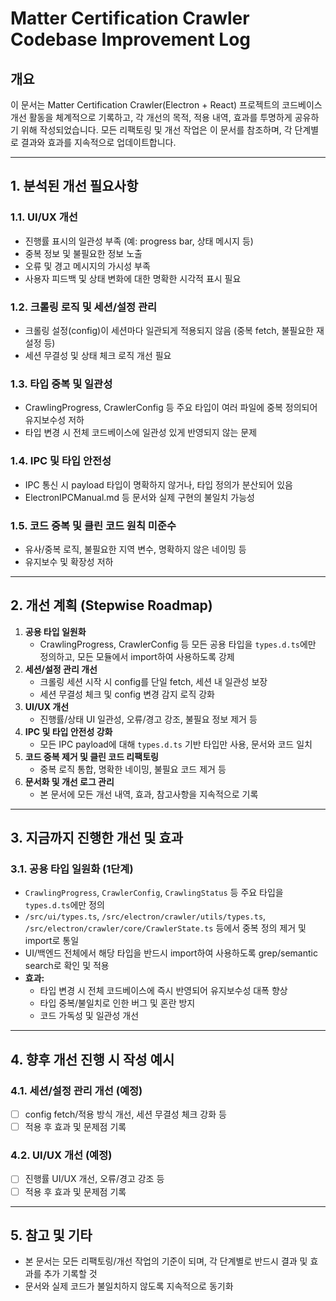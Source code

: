 # Matter Certification Crawler Codebase Improvement Log

## 개요
이 문서는 Matter Certification Crawler(Electron + React) 프로젝트의 코드베이스 개선 활동을 체계적으로 기록하고, 각 개선의 목적, 적용 내역, 효과를 투명하게 공유하기 위해 작성되었습니다. 모든 리팩토링 및 개선 작업은 이 문서를 참조하며, 각 단계별로 결과와 효과를 지속적으로 업데이트합니다.

---

## 1. 분석된 개선 필요사항

### 1.1. UI/UX 개선
- 진행률 표시의 일관성 부족 (예: progress bar, 상태 메시지 등)
- 중복 정보 및 불필요한 정보 노출
- 오류 및 경고 메시지의 가시성 부족
- 사용자 피드백 및 상태 변화에 대한 명확한 시각적 표시 필요

### 1.2. 크롤링 로직 및 세션/설정 관리
- 크롤링 설정(config)이 세션마다 일관되게 적용되지 않음 (중복 fetch, 불필요한 재설정 등)
- 세션 무결성 및 상태 체크 로직 개선 필요

### 1.3. 타입 중복 및 일관성
- CrawlingProgress, CrawlerConfig 등 주요 타입이 여러 파일에 중복 정의되어 유지보수성 저하
- 타입 변경 시 전체 코드베이스에 일관성 있게 반영되지 않는 문제

### 1.4. IPC 및 타입 안전성
- IPC 통신 시 payload 타입이 명확하지 않거나, 타입 정의가 분산되어 있음
- ElectronIPCManual.md 등 문서와 실제 구현의 불일치 가능성

### 1.5. 코드 중복 및 클린 코드 원칙 미준수
- 유사/중복 로직, 불필요한 지역 변수, 명확하지 않은 네이밍 등
- 유지보수 및 확장성 저하

---

## 2. 개선 계획 (Stepwise Roadmap)

1. **공용 타입 일원화**
   - CrawlingProgress, CrawlerConfig 등 모든 공용 타입을 `types.d.ts`에만 정의하고, 모든 모듈에서 import하여 사용하도록 강제
2. **세션/설정 관리 개선**
   - 크롤링 세션 시작 시 config를 단일 fetch, 세션 내 일관성 보장
   - 세션 무결성 체크 및 config 변경 감지 로직 강화
3. **UI/UX 개선**
   - 진행률/상태 UI 일관성, 오류/경고 강조, 불필요 정보 제거 등
4. **IPC 및 타입 안전성 강화**
   - 모든 IPC payload에 대해 `types.d.ts` 기반 타입만 사용, 문서와 코드 일치
5. **코드 중복 제거 및 클린 코드 리팩토링**
   - 중복 로직 통합, 명확한 네이밍, 불필요 코드 제거 등
6. **문서화 및 개선 로그 관리**
   - 본 문서에 모든 개선 내역, 효과, 참고사항을 지속적으로 기록

---

## 3. 지금까지 진행한 개선 및 효과

### 3.1. 공용 타입 일원화 (1단계)
- `CrawlingProgress`, `CrawlerConfig`, `CrawlingStatus` 등 주요 타입을 `types.d.ts`에만 정의
- `/src/ui/types.ts`, `/src/electron/crawler/utils/types.ts`, `/src/electron/crawler/core/CrawlerState.ts` 등에서 중복 정의 제거 및 import로 통일
- UI/백엔드 전체에서 해당 타입을 반드시 import하여 사용하도록 grep/semantic search로 확인 및 적용
- **효과:**
  - 타입 변경 시 전체 코드베이스에 즉시 반영되어 유지보수성 대폭 향상
  - 타입 중복/불일치로 인한 버그 및 혼란 방지
  - 코드 가독성 및 일관성 개선

---

## 4. 향후 개선 진행 시 작성 예시

### 4.1. 세션/설정 관리 개선 (예정)
- [ ] config fetch/적용 방식 개선, 세션 무결성 체크 강화 등
- [ ] 적용 후 효과 및 문제점 기록

### 4.2. UI/UX 개선 (예정)
- [ ] 진행률 UI/UX 개선, 오류/경고 강조 등
- [ ] 적용 후 효과 및 문제점 기록

---

## 5. 참고 및 기타
- 본 문서는 모든 리팩토링/개선 작업의 기준이 되며, 각 단계별로 반드시 결과 및 효과를 추가 기록할 것
- 문서와 실제 코드가 불일치하지 않도록 지속적으로 동기화
